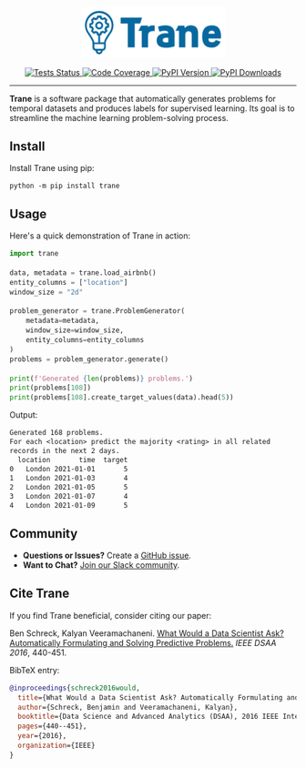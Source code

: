 
<p align="center">
<img width=50% src="https://github.com/trane-dev/Trane/blob/main/docs/trane-header.png" alt="Trane Logo" />
</p>

<p align="center">
    <a href="https://github.com/trane-dev/Trane/actions/workflows/tests.yaml" target="_blank">
      <img src="https://github.com/trane-dev/Trane/actions/workflows/tests.yaml/badge.svg" alt="Tests Status" />
    </a>
    <a href="https://codecov.io/gh/trane-dev/Trane" target="_blank">
      <img src="https://codecov.io/gh/trane-dev/Trane/branch/main/graph/badge.svg?token=HafAlYGH8F" alt="Code Coverage" />
    </a>
    <a href="https://badge.fury.io/py/Trane" target="_blank">
        <img src="https://badge.fury.io/py/Trane.svg?maxAge=2592000" alt="PyPI Version" />
    </a>
    <a href="https://pepy.tech/project/Trane" target="_blank">
        <img src="https://static.pepy.tech/badge/trane" alt="PyPI Downloads" />
    </a>
</p>

<hr>

**Trane** is a software package that automatically generates problems for temporal datasets and produces labels for supervised learning. Its goal is to streamline the machine learning problem-solving process.

## Install

Install Trane using pip:

```shell
python -m pip install trane
```

## Usage 

Here's a quick demonstration of Trane in action:

```python
import trane

data, metadata = trane.load_airbnb()
entity_columns = ["location"]
window_size = "2d"

problem_generator = trane.ProblemGenerator(
    metadata=metadata,
    window_size=window_size,
    entity_columns=entity_columns
)
problems = problem_generator.generate()

print(f'Generated {len(problems)} problems.')
print(problems[108])
print(problems[108].create_target_values(data).head(5))
```

Output:

```
Generated 168 problems.
For each <location> predict the majority <rating> in all related records in the next 2 days.
  location       time  target
0   London 2021-01-01       5
1   London 2021-01-03       4
2   London 2021-01-05       5
3   London 2021-01-07       4
4   London 2021-01-09       5
```

## Community

- **Questions or Issues?** Create a [GitHub issue](https://github.com/trane-dev/Trane/issues).
- **Want to Chat?** [Join our Slack community](https://join.slack.com/t/trane-dev/shared_invite/zt-1zglnh25c-ryuQFarw0rVgKHC6ywUOlg).

## Cite Trane

If you find Trane beneficial, consider citing our paper:

Ben Schreck, Kalyan Veeramachaneni. [What Would a Data Scientist Ask? Automatically Formulating and Solving Predictive Problems.](https://dai.lids.mit.edu/wp-content/uploads/2017/10/Trane1.pdf) *IEEE DSAA 2016*, 440-451.

BibTeX entry:

```bibtex
@inproceedings{schreck2016would,
  title={What Would a Data Scientist Ask? Automatically Formulating and Solving Predictive Problems},
  author={Schreck, Benjamin and Veeramachaneni, Kalyan},
  booktitle={Data Science and Advanced Analytics (DSAA), 2016 IEEE International Conference on},
  pages={440--451},
  year={2016},
  organization={IEEE}
}
```
